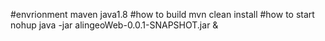#envrionment
maven
java1.8
#how to build
mvn clean install
#how to start
nohup java -jar alingeoWeb-0.0.1-SNAPSHOT.jar &
